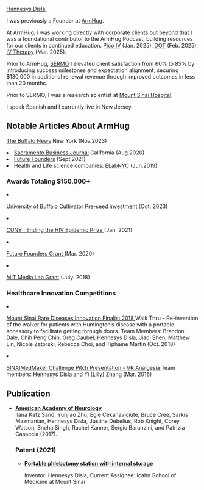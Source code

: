 
<a class="site-title" href="https://www.linkedin.com/in/hennesysdisla/" target="_blank" rel="noopener"> Hennesys Disla, </a>

I was previously a Founder at <a href="https://www.crunchbase.com/organization/armhug/" target="_blank" rel="noopener"> ArmHug</a>. 
    
At ArmHug, I was working directly with corporate clients but beyond that I was a foundational contributor to the ArmHug Podcast, building resources for our clients in continued education. 
      <a href="https://www.youtube.com/watch?v=XOqilc6Vm5Q/" target="_blank" rel="noopener">Pico IV</a>
      (Jan. 2025),
      <a href="https://www.youtube.com/watch?v=8R98cyZWOtw&t=459s/" target="_blank" rel="noopener">DOT</a>
      (Feb. 2025),
      <a href="https://www.youtube.com/watch?v=_Ta2Dnzo17Y/" target="_blank" rel="noopener">IV Therapy</a>
      (Mar. 2025). 

Prior to ArmHug, 
      <a href="https://www.sermo.com" target="_blank" rel="noopener">SERMO</a>
      I elevated client satisfaction from 60% to 85% by introducing success milestones and expectation alignment, securing $130,000 in additional renewal revenue          through improved outcomes in less than 20 months.
 
Prior to SERMO, I was a research scientist at
     <a href="https://www.mountsinai.org" target="_blank" rel="noopener">Mount Sinai Hospital</a>.

 <p>
   I speak Spanish and I currently live in New Jersey.
    </p>

<h2 id="selected-work-at-openai"> Notable Articles About ArmHug</h2>

<a href="https://tinyurl.com/3snb5b3r" target="_blank" rel="noopener"> The Buffalo News</a>
       New York (Nov.2023)
  <li>
       <a href="https://tinyurl.com/2w5mmfck" target="_blank" rel="noopener"> Sacramento Business Journal</a>
        California (Aug.2020)
  <li>
       <a href="https://tinyurl.com/bdfdkc5f" target="_blank" rel="noopener"> Future Founders</a>
      (Sept.2021)
   <li> 
     Health and Life science companies: <a href="https://tinyurl.com/mrx2u952" target="_blank" rel="noopener">ELabNYC</a>
      (Jun.2019)  
      
<hr2/>

<h3 id="recent-papers-latest-first"> Awards Totaling $150,000+ </h3>

<p> 

<li>

  <a href="https://tinyurl.com/24t6awbz" target="_blank" rel="noopener"> University of Buffalo Cultivator Pre-seed investment </a>
  (Oct. 2023) 

<li>
  
  <a href="https://sph.cuny.edu/event/designathon-ending-the-hiv-epidemic/" target="_blank" rel="noopener">  CUNY : Ending the HIV Epidemic Prize </a>
  (Jan. 2021)

<li>
  
  <a href="https://www.futurefounders.com/" target="_blank" rel="noopener"> Future Founders Grant </a>
  (Mar. 2020) 

<li>

  <a href="https://www.media.mit.edu/" target="_blank" rel="noopener"> MIT Media Lab Grant</a>
  (July. 2018)

<hr2/>

<h3 id="recent-papers-latest-first"> Healthcare Innovation Competitions </h3>

<li>

<a href="https://tinyurl.com/yyfspz39/" target="_blank" rel="noopener"> Mount Sinai Rare Diseases Innovation Finalist 2018 </a>
   Walk Thru – Re-invention of the walker for patients with Huntington’s disease with a portable accessory to facilitate getting through doors.
   Team Members: Brandon Dale, Chih Peng Chin, Greg Caubel, Hennesys Disla, Jiaqi Shen, Matthew Lin, Nicole Zatorski, Rebecca Choi, and Tiphaine Martin
  (Oct. 2018)

<li>

 <a href="https://www.youtube.com/watch?v=Qbq3eCIeKis" target="_blank" rel="noopener"> SINAIMedMaker Challenge Pitch Presentation - VR Analgesia </a>
  Team members: Hennesys Disla and Yi (Lilly) Zhang
  (Mar. 2016)

<h2 id="recent-papers-latest-first"> Publication </h2>

<ul id="papers-list" class="bibliography">
      
<li>
    
 <strong><a href="https://www.neurology.org/doi/10.1212/WNL.88.16_supplement.P6.379" target="_blank" rel="noopener">American Academy of Neurology</a></strong><br />
 Ilana Katz Sand, Yunjiao Zhu, Egle Cekanaviciute, Bruce Cree, Sarkis Mazmanian, Hennesys Disla, Justine Debelius, Rob Knight, Corey Watson, Sneha Singh, Rachel Kanner, Sergio Baranzini, and Patrizia Casaccia (2017).<br />

<hr2/>

<h3 id="recent-papers-latest-first"> Patent (2021) </h3>

<ul id="papers-list" class="bibliography">

<div>

<li>
    
<strong><a href="https://patents.google.com/patent/US20220054061A1" target="_blank" rel="noopener">Portable phlebotomy station with internal storage </a></strong><br />
    
Inventor: Hennesys Disla, Current Assignee: Icahn School of Medicine at Mount Sinai <br />






